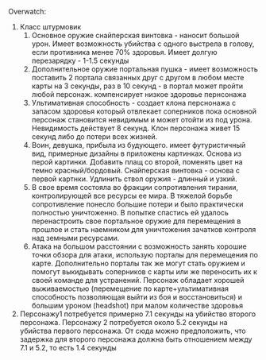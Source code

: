 Overwatch:
1. Класс штурмовик
      1. Основное оружие снайперская винтовка - наносит большой урон. Имеет возможность убийства с одного выстрела в голову, если противника менее 70% здоровья. Имеет долгую перезарядку - 1-1.5 секунды
      2. Дополнительное оружие портальная пушка - имеет возможность поставить 2 портала связанных друг с другом в любом месте карты на 3 секунды, раз в 10 секунд - в портал может пройти любой персонаж. компенсирует низкое здоровье пернсонажа
      3. Ультимативная способность - создает клона перснонажа с запасом здоровья который отвлекает соперников пока основной персонаж становится невидимым и может отойти из под урона. Невидимость действует 8 секунд. Клон персонажа живет 15 секунд либо до потери всех жизней.
   2. Воин, девушка, прибыла из будующего. имеет футуристичный вид, примерные дизайны в приложены картинках. Основа из перой картинки. Добавить плащ со второй, поменять цвет на темно красный/бордовый. Снайперская винтовка - основа с первой картнки. Удлинить ствол оружия - длинный и узкий.  
   3. В свое время состояла во фракции сопротивления тирании, контролирующей все ресурсы ее мира. В тяжелой борьбе сопротивление понесло большие потери и было практически полностью уничтоженно. В попытке спастись ей удалось перенастроить свое портальное оружие для перемещения в прошлое и стать наемником для уничтожения зачатков контроля над земными ресурсами.
   4. Атака на большом расстоянии с возможность занять хорошие точки обзора для атаки, использую порталы для перемещения по карте. Дополнительно порталы так же могут стать оружием и помогут выкидывать соперников с карты или же переносить их к своей команде для устранений. Персонаж обладает хорошей выживаемостью (перемещение по карте+ультимативная способность позволяющая выйти из боя и восстановиться) и большим уроном (headshot) при малом количестве здоровья
2. Персонажу1 потребуется примерно 7.1 секунды на убийство второго персонажа. Персонажу 2 потребуется около 5.2 секунды на убийства первого персонажа. От сюда можно предположить, что задержка для второго персонажа должна быть отношением между 7.1 и 5.2, то есть 1.4 секунды
